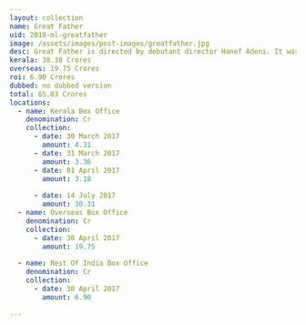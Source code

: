 ```yaml
---
layout: collection
name: Great Father
uid: 2018-ml-greatfather
image: /assets/images/post-images/greatfather.jpg
desc: Great Father is directed by debutant director Hanef Adeni. It was first Mammootty movie to enter 50 Crore Club. Movie was made on a budget of 6 Crore.
kerala: 38.38 Crores
overseas: 19.75 Crores
roi: 6.90 Crores
dubbed: no dubbed version
total: 65.03 Crores
locations:
  - name: Kerala Box Office
    denomination: Cr
    collection:
      - date: 30 March 2017
        amount: 4.31
      - date: 31 March 2017
        amount: 3.36
      - date: 01 April 2017
        amount: 3.18
     
      - date: 14 July 2017
        amount: 30.31
  - name: Overseas Box Office 
    denomination: Cr
    collection:
      - date: 30 April 2017
        amount: 19.75
      
  - name: Rest Of India Box Office 
    denomination: Cr
    collection:
      - date: 30 April 2017
        amount: 6.90
      
---
```

